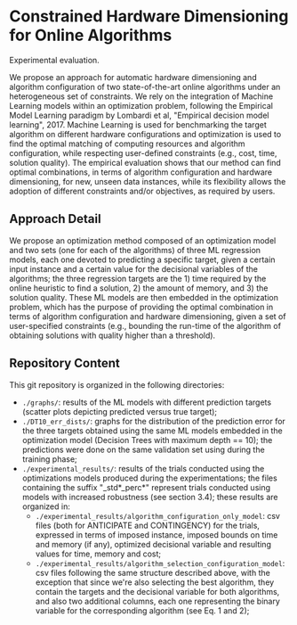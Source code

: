 # Constrained Hardware Dimensioning for Online Algorithms
Experimental evaluation.

We propose an approach for automatic hardware dimensioning and algorithm configuration of two state-of-the-art online algorithms under an heterogeneous set of constraints.
We rely on the integration of Machine Learning models within an optimization problem, following the Empirical Model Learning paradigm by Lombardi et al, "Empirical decision model learning", 2017. Machine Learning is used for benchmarking the target algorithm on different hardware configurations and optimization is used to find the optimal matching of computing resources and algorithm configuration, while respecting user-defined constraints (e.g., cost, time, solution quality). The empirical evaluation shows that our method can find optimal combinations, in terms of algorithm configuration and hardware dimensioning, for new, unseen data instances, while its flexibility allows the adoption of different constraints and/or objectives, as required by users.

## Approach Detail

We propose an optimization method composed of an optimization model and two sets (one for each of the algorithms) of three ML regression models, each one devoted to predicting a specific target, given a certain input instance and a certain value for the decisional variables of the algorithms; the three regression targets are the 1) time required by the online heuristic to find a solution, 2) the amount of memory, and 3) the solution quality. These ML models are then embedded in the optimization problem, which has the purpose of providing the optimal combination in terms of algorithm configuration and hardware dimensioning, given a set of user-specified constraints (e.g., bounding the run-time of the algorithm of obtaining solutions with quality higher than a threshold).

## Repository Content
This git repository is organized in the following directories:
- `./graphs/`: results of the ML models with different prediction targets (scatter plots depicting predicted versus true target);
- `./DT10_err_dists/`: graphs for the distribution of the prediction error for the three targets obtained using the same ML models embedded in the optimization model (Decision Trees with maximum depth == 10); the predictions were done on the same validation set using during the training phase;
- `./experimental_results/`: results of the trials conducted using the optimizations models produced during the experimentations; the files containing the suffix "_std*_perc*" represent trials conducted using models with increased robustness (see section 3.4); these results are organized in:
  - `./experimental_results/algorithm_configuration_only_model`: csv files (both for ANTICIPATE and CONTINGENCY) for the trials, expressed in terms of imposed instance, imposed bounds on time and memory (if any), optimized decisional variable and resulting values for time, memory and cost; 
  - `./experimental_results/algorithm_selection_configuration_model`: csv files following the same structure described above, with the exception that since we're also selecting the best algorithm, they contain the targets and the decisional variable for both algorithms, and also two additional columns, each one representing the binary variable for the corresponding algorithm (see Eq. 1 and 2);